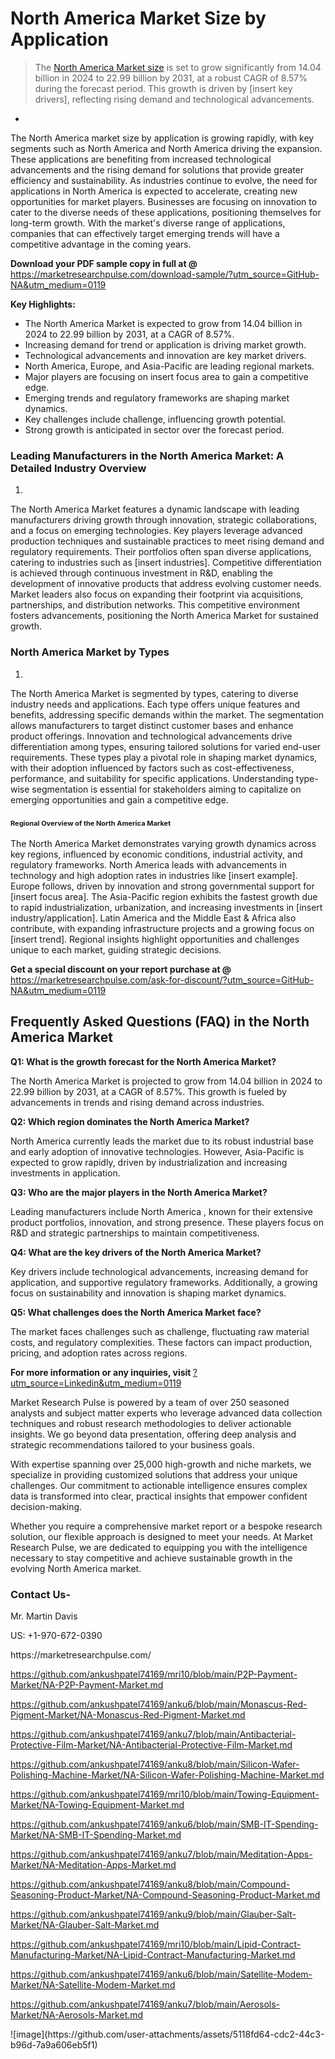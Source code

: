 <h1>North America  Market&nbsp;Size by Application</h1><blockquote><p>The <a href="https://marketresearchpulse.com/download-sample/?utm_source=GitHub-NA&amp;utm_medium=0119">North America  Market size</a> is set to grow significantly from 14.04 billion in 2024 to 22.99 billion by 2031, at a robust CAGR of 8.57% during the forecast period. This growth is driven by [insert key drivers], reflecting rising demand and technological advancements.</p></blockquote><ul><li></li></ul><p>The North America  market size by application is growing rapidly, with key segments such as North America  and North America  driving the expansion. These applications are benefiting from increased technological advancements and the rising demand for solutions that provide greater efficiency and sustainability. As industries continue to evolve, the need for applications in North America  is expected to accelerate, creating new opportunities for market players. Businesses are focusing on innovation to cater to the diverse needs of these applications, positioning themselves for long-term growth. With the market's diverse range of applications, companies that can effectively target emerging trends will have a competitive advantage in the coming years.</p><p><strong>Download your PDF sample copy in full at @ </strong><a href="https://marketresearchpulse.com/download-sample/?utm_source=GitHub-NA&amp;utm_medium=0119">https://marketresearchpulse.com/download-sample/?utm_source=GitHub-NA&amp;utm_medium=0119</a></p><p><strong>Key Highlights: </strong></p><ul><li>The North America  Market is expected to grow from 14.04 billion in 2024 to 22.99 billion by 2031, at a CAGR of 8.57%.</li><li>Increasing demand for trend or application is driving market growth.</li><li>Technological advancements and innovation are key market drivers.</li><li>North America, Europe, and Asia-Pacific are leading regional markets.</li><li>Major players are focusing on insert focus area to gain a competitive edge.</li><li>Emerging trends and regulatory frameworks are shaping market dynamics.</li><li>Key challenges include challenge, influencing growth potential.</li><li>Strong growth is anticipated in sector over the forecast period.</li></ul><h3>Leading Manufacturers in the North America  Market: A Detailed Industry Overview</h3><ol><li></li></ol><div class="flex max-w-full flex-col flex-grow"><div class="min-h-8 text-message flex w-full flex-col items-end gap-2 whitespace-normal break-words [.text-message+&amp;]:mt-5" dir="auto" data-message-author-role="assistant" data-message-id="fd8432e4-4910-450d-b182-61b7bfb0a01f" data-message-model-slug="gpt-4o"><div class="flex w-full flex-col gap-1 empty:hidden first:pt-[3px]"><div class="markdown prose w-full break-words dark:prose-invert light"><p>The North America  Market features a dynamic landscape with leading manufacturers driving growth through innovation, strategic collaborations, and a focus on emerging technologies. Key players leverage advanced production techniques and sustainable practices to meet rising demand and regulatory requirements. Their portfolios often span diverse applications, catering to industries such as [insert industries]. Competitive differentiation is achieved through continuous investment in R&amp;D, enabling the development of innovative products that address evolving customer needs. Market leaders also focus on expanding their footprint via acquisitions, partnerships, and distribution networks. This competitive environment fosters advancements, positioning the North America  Market for sustained growth.</p></div></div></div></div><h3>North America  Market by Types</h3><ol><li></li></ol><div class="flex max-w-full flex-col flex-grow"><div class="min-h-8 text-message flex w-full flex-col items-end gap-2 whitespace-normal break-words [.text-message+&amp;]:mt-5" dir="auto" data-message-author-role="assistant" data-message-id="084470be-0bb7-4664-bddf-5156b4f41249" data-message-model-slug="gpt-4o-mini"><div class="flex w-full flex-col gap-1 empty:hidden first:pt-[3px]"><div class="markdown prose w-full break-words dark:prose-invert light"><p>The North America  Market is segmented by types, catering to diverse industry needs and applications. Each type offers unique features and benefits, addressing specific demands within the market. The segmentation allows manufacturers to target distinct customer bases and enhance product offerings. Innovation and technological advancements drive differentiation among types, ensuring tailored solutions for varied end-user requirements. These types play a pivotal role in shaping market dynamics, with their adoption influenced by factors such as cost-effectiveness, performance, and suitability for specific applications. Understanding type-wise segmentation is essential for stakeholders aiming to capitalize on emerging opportunities and gain a competitive edge.</p></div></div></div></div><h3><span style="font-size: 11px;">Regional Overview of the North America  Market</span></h3><div class="flex max-w-full flex-col flex-grow"><div class="min-h-8 text-message flex w-full flex-col items-end gap-2 whitespace-normal break-words [.text-message+&amp;]:mt-5" dir="auto" data-message-author-role="assistant" data-message-id="e9038762-ce64-4e30-91c9-9bd413514231" data-message-model-slug="gpt-4o-mini"><div class="flex w-full flex-col gap-1 empty:hidden first:pt-[3px]"><div class="markdown prose w-full break-words dark:prose-invert light"><p>The North America  Market demonstrates varying growth dynamics across key regions, influenced by economic conditions, industrial activity, and regulatory frameworks. North America leads with advancements in technology and high adoption rates in industries like [insert example]. Europe follows, driven by innovation and strong governmental support for [insert focus area]. The Asia-Pacific region exhibits the fastest growth due to rapid industrialization, urbanization, and increasing investments in [insert industry/application]. Latin America and the Middle East &amp; Africa also contribute, with expanding infrastructure projects and a growing focus on [insert trend]. Regional insights highlight opportunities and challenges unique to each market, guiding strategic decisions.</p></div></div></div></div><p><strong>Get a special discount on your report purchase at @ </strong><a href="https://marketresearchpulse.com/ask-for-discount/?utm_source=GitHub-NA&amp;utm_medium=0119">https://marketresearchpulse.com/ask-for-discount/?utm_source=GitHub-NA&amp;utm_medium=0119</a></p><h2>Frequently Asked Questions (FAQ) in the North America  Market</h2><p><strong>Q1: What is the growth forecast for the North America  Market?</strong></p><p>The North America  Market is projected to grow from 14.04 billion in 2024 to 22.99 billion by 2031, at a CAGR of 8.57%. This growth is fueled by advancements in trends and rising demand across industries.</p><p><strong>Q2: Which region dominates the North America  Market?</strong></p><p>North America currently leads the market due to its robust industrial base and early adoption of innovative technologies. However, Asia-Pacific is expected to grow rapidly, driven by industrialization and increasing investments in application.</p><p><strong>Q3: Who are the major players in the North America  Market?</strong></p><p>Leading manufacturers include North America , known for their extensive product portfolios, innovation, and strong presence. These players focus on R&amp;D and strategic partnerships to maintain competitiveness.</p><p><strong>Q4: What are the key drivers of the North America  Market?</strong></p><p>Key drivers include technological advancements, increasing demand for application, and supportive regulatory frameworks. Additionally, a growing focus on sustainability and innovation is shaping market dynamics.</p><p><strong>Q5: What challenges does the North America  Market face?</strong></p><p>The market faces challenges such as challenge, fluctuating raw material costs, and regulatory complexities. These factors can impact production, pricing, and adoption rates across regions.</p><p><strong>For more information or any inquiries, visit&nbsp;</strong><a href="?utm_source=Linkedin&utm_medium=0119">?utm_source=Linkedin&utm_medium=0119</a></p><p>Market Research Pulse is powered by a team of over 250 seasoned analysts and subject matter experts who leverage advanced data collection techniques and robust research methodologies to deliver actionable insights. We go beyond data presentation, offering deep analysis and strategic recommendations tailored to your business goals.</p><p>With expertise spanning over 25,000 high-growth and niche markets, we specialize in providing customized solutions that address your unique challenges. Our commitment to actionable intelligence ensures complex data is transformed into clear, practical insights that empower confident decision-making.</p><p>Whether you require a comprehensive market report or a bespoke research solution, our flexible approach is designed to meet your needs. At Market Research Pulse, we are dedicated to equipping you with the intelligence necessary to stay competitive and achieve sustainable growth in the evolving North America  market.</p><h3><strong>Contact Us-</strong></h3><p>Mr. Martin Davis</p><p>US: +1-970-672-0390</p><p>https://marketresearchpulse.com/</p><p><a href="https://github.com/ankushpatel74169/mri10/blob/main/P2P-Payment-Market/NA-P2P-Payment-Market.md">https://github.com/ankushpatel74169/mri10/blob/main/P2P-Payment-Market/NA-P2P-Payment-Market.md</a></p><p><a href="https://github.com/ankushpatel74169/anku6/blob/main/Monascus-Red-Pigment-Market/NA-Monascus-Red-Pigment-Market.md">https://github.com/ankushpatel74169/anku6/blob/main/Monascus-Red-Pigment-Market/NA-Monascus-Red-Pigment-Market.md</a></p><p><a href="https://github.com/ankushpatel74169/anku7/blob/main/Antibacterial-Protective-Film-Market/NA-Antibacterial-Protective-Film-Market.md">https://github.com/ankushpatel74169/anku7/blob/main/Antibacterial-Protective-Film-Market/NA-Antibacterial-Protective-Film-Market.md</a></p><p><a href="https://github.com/ankushpatel74169/anku8/blob/main/Silicon-Wafer-Polishing-Machine-Market/NA-Silicon-Wafer-Polishing-Machine-Market.md">https://github.com/ankushpatel74169/anku8/blob/main/Silicon-Wafer-Polishing-Machine-Market/NA-Silicon-Wafer-Polishing-Machine-Market.md</a></p><p><a href="https://github.com/ankushpatel74169/mri10/blob/main/Towing-Equipment-Market/NA-Towing-Equipment-Market.md">https://github.com/ankushpatel74169/mri10/blob/main/Towing-Equipment-Market/NA-Towing-Equipment-Market.md</a></p><p><a href="https://github.com/ankushpatel74169/anku6/blob/main/SMB-IT-Spending-Market/NA-SMB-IT-Spending-Market.md">https://github.com/ankushpatel74169/anku6/blob/main/SMB-IT-Spending-Market/NA-SMB-IT-Spending-Market.md</a></p><p><a href="https://github.com/ankushpatel74169/anku7/blob/main/Meditation-Apps-Market/NA-Meditation-Apps-Market.md">https://github.com/ankushpatel74169/anku7/blob/main/Meditation-Apps-Market/NA-Meditation-Apps-Market.md</a></p><p><a href="https://github.com/ankushpatel74169/anku8/blob/main/Compound-Seasoning-Product-Market/NA-Compound-Seasoning-Product-Market.md">https://github.com/ankushpatel74169/anku8/blob/main/Compound-Seasoning-Product-Market/NA-Compound-Seasoning-Product-Market.md</a></p><p><a href="https://github.com/ankushpatel74169/anku9/blob/main/Glauber-Salt-Market/NA-Glauber-Salt-Market.md">https://github.com/ankushpatel74169/anku9/blob/main/Glauber-Salt-Market/NA-Glauber-Salt-Market.md</a></p><p><a href="https://github.com/ankushpatel74169/mri10/blob/main/Lipid-Contract-Manufacturing-Market/NA-Lipid-Contract-Manufacturing-Market.md">https://github.com/ankushpatel74169/mri10/blob/main/Lipid-Contract-Manufacturing-Market/NA-Lipid-Contract-Manufacturing-Market.md</a></p><p><a href="https://github.com/ankushpatel74169/anku6/blob/main/Satellite-Modem-Market/NA-Satellite-Modem-Market.md">https://github.com/ankushpatel74169/anku6/blob/main/Satellite-Modem-Market/NA-Satellite-Modem-Market.md</a></p><p><a href="https://github.com/ankushpatel74169/anku7/blob/main/Aerosols-Market/NA-Aerosols-Market.md">https://github.com/ankushpatel74169/anku7/blob/main/Aerosols-Market/NA-Aerosols-Market.md</a></p>
![image](https://github.com/user-attachments/assets/5118fd64-cdc2-44c3-b96d-7a9a606eb5f1)
